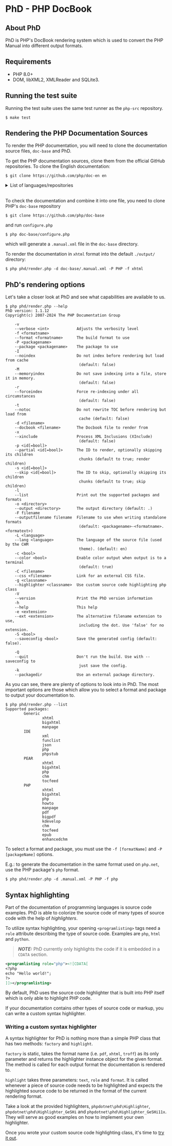# PhD - PHP DocBook

## About PhD

PhD is PHP's DocBook rendering system
which is used to convert the PHP Manual into different output formats.


## Requirements

- PHP 8.0+
- DOM, libXML2, XMLReader and SQLite3.


## Running the test suite

Running the test suite uses the same test runner as the `php-src` repository.

```shell
$ make test
```

## Rendering the PHP Documentation Sources

To render the PHP documentation, you will need to clone the
documentation source files, `doc-base` and PhD.

To get the PHP documentation sources, clone them from the official GitHub
repositories. To clone the English documentation:

```shell
$ git clone https://github.com/php/doc-en en
```

<details>
  <summary>List of languages/repositories</summary>

  - [Brazilian Portugues](https://github.com/php/doc-pt_br) (doc-pt_br)
  - [Chinese(Simplified)](https://github.com/php/doc-zh) (doc-zh)
  - [English](https://github.com/php/doc-en) (doc-en)
  - [French](https://github.com/php/doc-fr) (doc-fr)
  - [German](https://github.com/php/doc-de) (doc-de)
  - [Italian](https://github.com/php/doc-it) (doc-it)
  - [Japanese](https://github.com/php/doc-ja) (doc-ja)
  - [Polish](https://github.com/php/doc-pl) (doc-pl)
  - [Romanian](https://github.com/php/doc-ro) (doc-ro)
  - [Russian](https://github.com/php/doc-ru) (doc-ru)
  - [Spanish](https://github.com/php/doc-es) (doc-es)
  - [Turkish](https://github.com/php/doc-tr) (doc-tr)
  - [Ukrainian](https://github.com/php/doc-uk) (doc-uk)
</details><br>

To check the documentation and combine it into one file,
you need to clone PHP's `doc-base` repository

```shell
$ git clone https://github.com/php/doc-base
```

and run `configure.php`

```shell
$ php doc-base/configure.php
```

which will generate a `.manual.xml` file in the `doc-base` directory.

To render the documentation in `xhtml` format
into the default `./output/` directory:

```shell
$ php phd/render.php -d doc-base/.manual.xml -P PHP -f xhtml
```


## PhD's rendering options

Let's take a closer look at PhD and see what capabilities are available to us.

```shell
$ php phd/render.php --help
PhD version: 1.1.12
Copyright(c) 2007-2024 The PHP Documentation Group

    -v
    --verbose <int>            Adjusts the verbosity level
    -f <formatname>
    --format <formatname>      The build format to use
    -P <packagename>
    --package <packagename>    The package to use
    -I
    --noindex                  Do not index before rendering but load from cache
                                (default: false)
    -M
    --memoryindex              Do not save indexing into a file, store it in memory.
                                (default: false)
    -r
    --forceindex               Force re-indexing under all circumstances
                                (default: false)
    -t
    --notoc                    Do not rewrite TOC before rendering but load from
                                cache (default: false)
    -d <filename>
    --docbook <filename>       The Docbook file to render from
    -x
    --xinclude                 Process XML Inclusions (XInclude)
                                (default: false)
    -p <id[=bool]>
    --partial <id[=bool]>      The ID to render, optionally skipping its children
                                chunks (default to true; render children)
    -s <id[=bool]>
    --skip <id[=bool]>         The ID to skip, optionally skipping its children
                                chunks (default to true; skip children)
    -l
    --list                     Print out the supported packages and formats
    -o <directory>
    --output <directory>       The output directory (default: .)
    -F filename
    --outputfilename filename  Filename to use when writing standalone formats
                                (default: <packagename>-<formatname>.<formatext>)
    -L <language>
    --lang <language>          The language of the source file (used by the CHM
                                theme). (default: en)
    -c <bool>
    --color <bool>             Enable color output when output is to a terminal
                                (default: true)
    -C <filename>
    --css <filename>           Link for an external CSS file.
    -g <classname>
    --highlighter <classname>  Use custom source code highlighting php class
    -V
    --version                  Print the PhD version information
    -h
    --help                     This help
    -e <extension>
    --ext <extension>          The alternative filename extension to use,
                                including the dot. Use 'false' for no extension.
    -S <bool>
    --saveconfig <bool>        Save the generated config (default: false).

    -Q
    --quit                     Don't run the build. Use with --saveconfig to
                                just save the config.
    -k
    --packagedir               Use an external package directory.
```

As you can see, there are plenty of options to look into in PhD. The
most important options are those which allow you to select a format and
package to output your documentation to.

```shell
$ php phd/render.php --list
Supported packages:
        Generic
                xhtml
                bigxhtml
                manpage
        IDE
                xml
                funclist
                json
                php
                phpstub
        PEAR
                xhtml
                bigxhtml
                php
                chm
                tocfeed
        PHP
                xhtml
                bigxhtml
                php
                howto
                manpage
                pdf
                bigpdf
                kdevelop
                chm
                tocfeed
                epub
                enhancedchm
```

To select a format and package, you must use the `-f [formatName]` and
`-P [packageName]` options.

E.g.: to generate the documentation in the same format used on `php.net`,
use the PHP package's `php` format.
```shell
$ php phd/render.php -d .manual.xml -P PHP -f php
```


## Syntax highlighting

Part of the documentation of programming languages is source code
examples. PhD is able to colorize the source code of many types of
source code with the help of *highlighters*.

To utilize syntax highlighting, your opening `<programlisting>` tags
need a `role` attribute describing the type of source code. Examples are
`php`, `html` and `python`.

> **_NOTE:_**
> PhD currently only highlights the code if it is embedded in a `CDATA`
> section.

```xml
<programlisting role="php"><![CDATA[
<?php
echo "Hello world!";
?>
]]></programlisting>
```

By default, PhD uses the source code highlighter that is built into PHP
itself which is only able to highlight PHP code.

If your documentation contains other types of source code or markup,
you can write a custom syntax highlighter.


### Writing a custom syntax highlighter

A syntax highlighter for PhD is nothing more than a simple PHP class
that has two methods: `factory` and `highlight`.

`factory` is static, takes the format name (i.e. `pdf`, `xhtml`,
`troff`) as its only parameter and returns the highlighter instance object
for the given format. The method is called for each output format the
documentation is rendered to.

`highlight` takes three parameters: `text`, `role` and `format`. It is
called whenever a piece of source code needs to be highlighted and
expects the highlighted source code to be returned in the format
of the current rendering format.

Take a look at the provided highlighters, `phpdotnet\phd\Highlighter`,
`phpdotnet\phd\Highlighter_GeSHi` and
`phpdotnet\phd\Highlighter_GeSHi11x`. They will serve as good examples
on how to implement your own highlighter.

Once you wrote your custom source code highlighting class, it's time to
[try it out](#syntax-highlighting).
